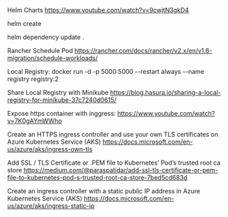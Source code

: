 Helm Charts https://www.youtube.com/watch?v=9cwjtN3gkD4

helm create <helm-name>

helm dependency update .


Rancher Schedule Pod https://rancher.com/docs/rancher/v2.x/en/v1.6-migration/schedule-workloads/

Local Registry:
 docker run -d -p 5000:5000 --restart always --name registry registry:2

Share Local Registry with Minikube https://blog.hasura.io/sharing-a-local-registry-for-minikube-37c7240d0615/

Expose https container with inggress: https://www.youtube.com/watch?v=7K0gAYmWWho

Create an HTTPS ingress controller and use your own TLS certificates on Azure Kubernetes Service (AKS)
https://docs.microsoft.com/en-us/azure/aks/ingress-own-tls

Add SSL / TLS Certificate or .PEM file to Kubernetes’ Pod’s trusted root ca store
https://medium.com/@paraspatidar/add-ssl-tls-certificate-or-pem-file-to-kubernetes-pod-s-trusted-root-ca-store-7bed5cd683d

Create an ingress controller with a static public IP address in Azure Kubernetes Service (AKS)
https://docs.microsoft.com/en-us/azure/aks/ingress-static-ip
